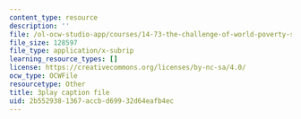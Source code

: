 ```yaml
---
content_type: resource
description: ''
file: /ol-ocw-studio-app/courses/14-73-the-challenge-of-world-poverty-spring-2011/2b5529381367accbd69932d64eafb4ec_qAS8Kh2pz9o.srt
file_size: 128597
file_type: application/x-subrip
learning_resource_types: []
license: https://creativecommons.org/licenses/by-nc-sa/4.0/
ocw_type: OCWFile
resourcetype: Other
title: 3play caption file
uid: 2b552938-1367-accb-d699-32d64eafb4ec
---
```

